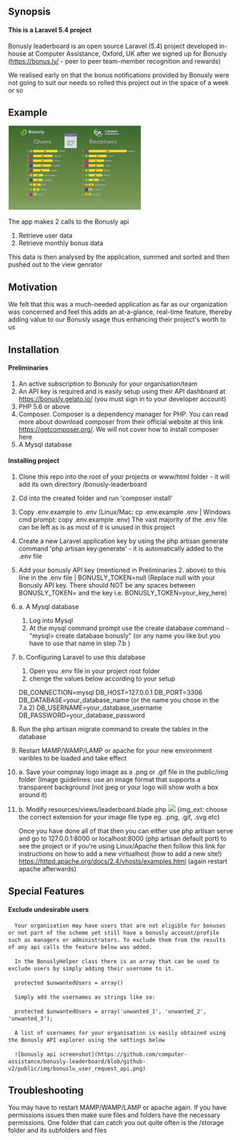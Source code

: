 ## Synopsis

#### This is a Laravel 5.4 project

Bonusly leaderboard is an open source Laravel (5.4) project developed in-house at Computer Assistance, Oxford, UK after we signed up for Bonusly (https://bonus.ly/ - peer to peer team-member recognition and rewards)

We realised early on that the bonus notifications provided by Bonusly were not going to suit our needs so rolled this project out in the space of a week or so

## Example
<img src="https://github.com/computer-assistance/bonusly-leaderboard/blob/master/bonusly-thumb-300x190.png" style="text-align:center;">

The app makes 2 calls to the Bonusly api
 1. Retrieve user data
 2. Retrieve monthly bonus data

This data is then analysed by the application, summed and sorted and then pushed out to the view genrator

## Motivation

We felt that this was a much-needed application as far as our organization was concerned and feel this adds an at-a-glance, real-time feature, thereby adding value to our Bonusly usage thus enhancing their project's worth to us

## Installation

#### Preliminaries

 1. An active subscription to Bonusly for your organisation/team
 2. An API key is required and is easily setup using their API dashboard at https://bonusly.gelato.io/ (you must sign in to your developer account)
 3. PHP 5.6 or above
 4. Composer. Composer is a dependency manager for PHP. You can read more about download composer from their official website at this link https://getcomposer.org/. We will not cover how to install composer here
 5. A Mysql database

#### Installing project

 1. Clone this repo into the root of your projects or www/html folder - it will add its own directory /bonusly-leaderboard
 2. Cd into the created folder and run 'composer install'
 4. Copy .env.example to .env (Linux/Mac: cp .env.example .env | Windows cmd prompt: copy .env.example .env)
    The vast majority of the .env file can be left as is as most of it is unused in this project
 5. Create a new Laravel application key by using the php artisan generate command 'php artisan key:generate' - it is automatically added to the .env file
 6. Add your bonusly API key (mentioned in Preliminaries 2. above) to this line in the .env file | BONUSLY_TOKEN=null
      (Replace null with your Bonusly API key. There should NOT be any spaces between BONUSLY_TOKEN= and the key i.e. BONUSLY_TOKEN=your_key_here)
 7. a. A Mysql database
      1. Log into Mysql
      2. At the mysql command prompt use the create database command - "mysql> create database bonusly" (or any name you like but you have to use that name in step 7.b )
 7. b. Configuring Laravel to use this database
      1. Open you .env file in your project root folder
      2. chenge the values below according to your setup

      DB_CONNECTION=mysql
      DB_HOST=127.0.0.1
      DB_PORT=3306
      DB_DATABASE=your_database_name (or the name you chose in the 7.a.2)
      DB_USERNAME=your_database_username
      DB_PASSWORD=your_database_password

  8. Run the php artisan migrate command to create the tables in the database
  9. Restart MAMP/WAMP/LAMP or apache for your new environment varibles to be loaded and take effect
  10. a. Save your compnay logo image as a .png or .gif file in the public/img folder
      (Image guidelines: use an image format that supports a transparent background (not jpeg or your logo will show woth a box around it)
  10. b. Modify resources/views/leaderboard.blade.php <img src="img/your_image_filename.img_ext" class="pull-right">
      (img_ext: choose the correct extension for your image file type eg. .png, .gif, .svg etc)

      Once you have done all of that then you can either use php artisan serve and go to 127.0.0.1:8000 or localhost:8000 (php artisan default port) to see the project or if you're using Linux/Apache then follow this link for instructions on how to add a new virtualhost (how to add a new site!)
      https://httpd.apache.org/docs/2.4/vhosts/examples.html (again restart apache afterwards)

## Special Features

#### Exclude undesirable users
      Your organisation may have users that are not eligible for bonuses or not part of the scheme yet still have a bonusly account/profile such as managers or administrators. To exclude them from the results of any api calls the feature below was added.

      In the BonuslyHelper class there is an array that can be used to exclude users by simply adding their username to it.

      protected $unwantedUsers = array()

      Simply add the usernames as strings like so:

      protected $unwantedUsers = array('unwanted_1', 'unwanted_2', 'unwanted_3');

      A list of usernames for your organisation is easily obtained using the Bonusly API explorer using the settings below

      ![bonusly api screenshot](https://github.com/computer-assistance/bonusly-leaderboard/blob/github-v2/public/img/bonuslu_user_request_api.png)

## Troubleshooting

You may have to restart MAMP/WAMP/LAMP or apache again. If you have permissions issues then make sure files and folders have the necessary permissions. One folder that can catch you out quite often is the /storage folder and its subfolders and files

